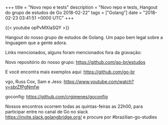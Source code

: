 +++
title = "Novo repo e tests"
description = "Novo repo e tests, Hangout do grupo de estudos de Go 2018-02-22"
tags = ["Golang"]
date = "2018-02-23 03:41:51 +0000 UTC"
+++

{{< youtube opPvMXlaSQY >}}

Hangout do nosso grupo de estudos de Golang.
Um papo bem legal sobre a linguagem que a gente adora.

Links mencionados, alguns foram mencionados fora da gravação:

Novo repositório do nosso grupo:
https://github.com/go-br/estudos

E você encontra mais exemplos aqui:
https://github.com/go-br

vgo, Russ Cox, Sam e Jess:
https://www.youtube.com/watch?v=sbrZfPgNmfw

goconfig:
https://github.com/crgimenes/goconfig

Nossos encontros ocorrem todas as quintas-feiras as 22h00, para participar entre no canal de Go no slack https://invite.slack.golangbridge.org/ e procure por #brazilian-go-studies